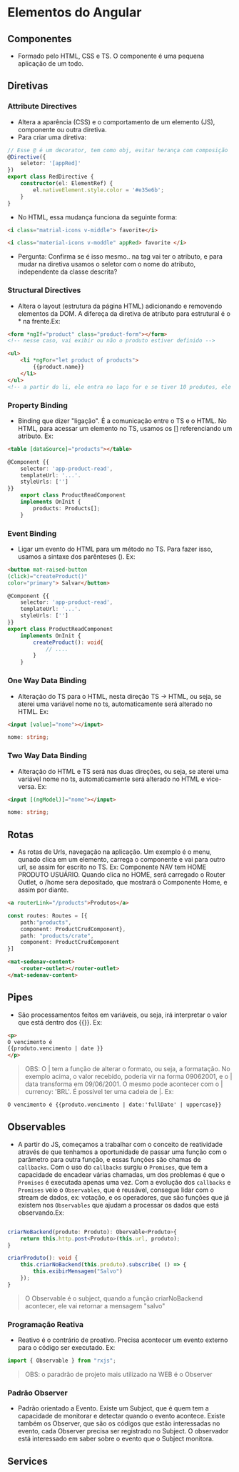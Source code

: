 # Elementos do Angular

## Componentes
- Formado pelo HTML, CSS e TS. O componente é uma pequena aplicação de um todo.

## Diretivas
### Attribute Directives
- Altera a aparência (CSS) e o comportamento de um elemento (JS), componente ou outra diretiva.
- Para criar uma diretiva:
```ts
// Esse @ é um decorator, tem como obj, evitar herança com composição
@Directive({
    seletor: '[appRed]'
})
export class RedDirective {
    constructor(el: ElementRef) {
        el.nativeElement.style.color = '#e35e6b';
    }
}
```
- No HTML, essa mudança funciona da seguinte forma: 
```html
<i class="matrial-icons v-middle"> favorite</i>
```

```html
<i class="material-icons v-moddle" appRed> favorite </i>
```
- Pergunta: Confirma se é isso mesmo.. na tag vai ter o atributo, e para mudar na diretiva usamos o seletor com o nome do atributo, independente da classe descrita?

### Structural Directives
- Altera o layout (estrutura da página HTML) adicionando e removendo elementos da DOM. A difereça da diretiva de atributo para estrutural é o * na frente.Ex: 
```html
<form *ngIf="product" class="product-form"></form>
<!-- nesse caso, vai exibir ou não o produto estiver definido -->
```

```html
<ul>
    <li *ngFor="let product of products">
        {{product.name}}
    </li>
</ul>
<!-- a partir do li, ele entra no laço for e se tiver 10 produtos, ele vai mostrar o nome dos 10 produtos. Vai adicionar novos elementos na DOM de acordo com a lista de produtos -->
```
### Property Binding
- Binding que dizer "ligação". É a comunicação entre o TS e o HTML. No HTML, para acessar um elemento no TS, usamos os [] referenciando um atributo. Ex:
```html
<table [dataSource]="products"></table>
```
```ts
@Component {{
    selector: 'app-product-read',
    templateUrl: '...'.
    styleUrls: ['']
}}
    export class ProductReadComponent
    implements OnInit {
        products: Products[];
    }
```
### Event Binding
- Ligar um evento do HTML para um método no TS. Para fazer isso, usamos a sintaxe dos parênteses (). Ex:
```html
<button mat-raised-button
(click)="createProduct()"
color="primary"> Salvar</button>
```
```ts
@Component {{
    selector: 'app-product-read',
    templateUrl: '...'.
    styleUrls: ['']
}}
export class ProductReadComponent 
    implements OnInit {
        createProduct(): void{
            // ....
        }
    }
```
### One Way Data Binding
- Alteração do TS para o HTML, nesta direção TS -> HTML, ou seja, se aterei uma variável nome no ts, automaticamente será alterado no HTML. Ex:
```html
<input [value]="nome"></input>
```
```ts
nome: string;
```
### Two Way Data Binding
- Alteração do HTML e TS será nas duas direções, ou seja, se aterei uma variável nome no ts, automaticamente será alterado no HTML e vice-versa. Ex:
```html
<input [(ngModel)]="nome"></input>
```
```ts
nome: string;
```
## Rotas
- As rotas de Urls, navegação na aplicação. Um exemplo é o menu, qunado clica em um elemento, carrega o componente e vai para outro url, se assim for escrito no TS. Ex: Componente NAV tem HOME PRODUTO USUÁRIO. Quando clica no HOME, será carregado o Router Outlet, o /home sera depositado, que mostrará o Componente Home, e assim por diante.
```html
<a routerLink="/products">Produtos</a>
```
```ts
const routes: Routes = [{
    path:"products",
    component: ProductCrudComponent}, 
    path: "products/crate",
    component: ProductCrudComponent
}]
```
```html
<mat-sedenav-content>
    <router-outlet></router-outlet>
</mat-sedenav-content>
```
## Pipes
- São processamentos feitos em variáveis, ou seja, irá interpretar o valor que está dentro dos {{}}. Ex: 
```HTML
<p>
O vencimento é 
{{produto.vencimento | date }}
</p>
```
> OBS: O | tem a função de alterar o formato, ou seja, a formatação. No exemplo acima, o valor recebido, poderia vir na forma 09062001, e o | data transforma em 09/06/2001. O mesmo pode acontecer com o | currency: 'BRL'. É possível ter uma cadeia de |. Ex: 
```html
O vencimento é {{produto.vencimento | date:'fullDate' | uppercase}}
```

## Observables
- A partir do JS, começamos a trabalhar com o conceito de reatividade através de que tenhamos a oportunidade de passar uma função com o parâmetro para outra função, e essas funções são chamas de `callbacks`. Com o uso do `callbacks` surgiu o `Promises`, que tem a capacidade de encadear várias chamadas, um dos problemas é que o `Promises` é executada apenas uma vez. Com a evolução dos `callbacks` e `Promises` veio o `Observables`, que é reusável, consegue lidar com o stream de dados, ex: votação, e os operadores, que são funções que já existem nos `Observables` que ajudam a processar os dados que está observando.Ex: 
```ts

criarNoBackend(produto: Produto): Obervable<Produto>{
    return this.http.post<Produto>(this.url, produto);
}

criarProduto(): void {
    this.criarNoBackend(this.produto).subscribe( () => {
        this.exibirMensagem("Salvo")
    });
}
```
> O Observable é o subject, quando a função criarNoBackend acontecer, ele vai retornar  a mensagem "salvo"
### Programação Reativa
- Reativo é o contrário de proativo. Precisa acontecer um evento externo para o código ser executado. Ex:
```ts
import { Observable } from "rxjs";
```
> OBS: o paradrão de projeto mais utilizado na WEB é o Observer
### Padrão Observer
- Padrão orientado a Evento. Existe um Subject, que é quem tem a capacidade de monitorar e detectar quando o evento acontece. Existe também os Observer, que são os códigos que estão interessadas no evento, cada Observer precisa ser registrado no Subject. O observador está interessado em saber sobre o evento que o Subject monitora.

## Services